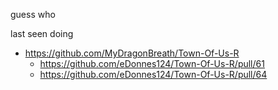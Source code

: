 guess who




last seen doing
- https://github.com/MyDragonBreath/Town-Of-Us-R
  - https://github.com/eDonnes124/Town-Of-Us-R/pull/61
  - https://github.com/eDonnes124/Town-Of-Us-R/pull/64

